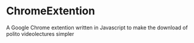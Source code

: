 # ChromeExtention
A Google Chrome extention written in Javascript to make the download of polito videolectures simpler
